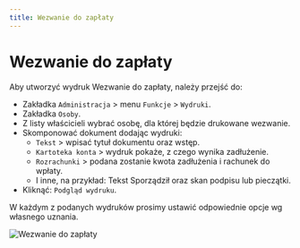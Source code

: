 ```yaml
---
title: Wezwanie do zapłaty
---
```


# Wezwanie do zapłaty

Aby utworzyć wydruk Wezwanie do zapłaty, należy przejść do:

- Zakładka `Administracja` > menu `Funkcje` > `Wydruki`.
- Zakładka `Osoby`.
- Z listy właścicieli wybrać osobę, dla której będzie drukowane wezwanie.
- Skomponować dokument dodając wydruki:
    - `Tekst` > wpisać tytuł dokumentu oraz wstęp.
    - `Kartoteka konta` > wydruk pokaże, z czego wynika zadłużenie.
    - `Rozrachunki` > podana zostanie kwota zadłużenia i rachunek do wpłaty.
    - I inne, na przykład: Tekst Sporządził oraz skan podpisu lub pieczątki.
- Kliknąć: `Podgląd wydruku`.

W każdym z podanych wydruków prosimy ustawić odpowiednie opcje wg własnego uznania.

![Wezwanie do zapłaty](wezwaniedozaplaty.gif)